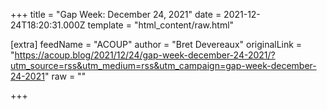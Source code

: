 
+++
title = "Gap Week: December 24, 2021"
date = 2021-12-24T18:20:31.000Z
template = "html_content/raw.html"

[extra]
feedName = "ACOUP"
author = "Bret Devereaux"
originalLink = "https://acoup.blog/2021/12/24/gap-week-december-24-2021/?utm_source=rss&utm_medium=rss&utm_campaign=gap-week-december-24-2021"
raw = ""

+++

